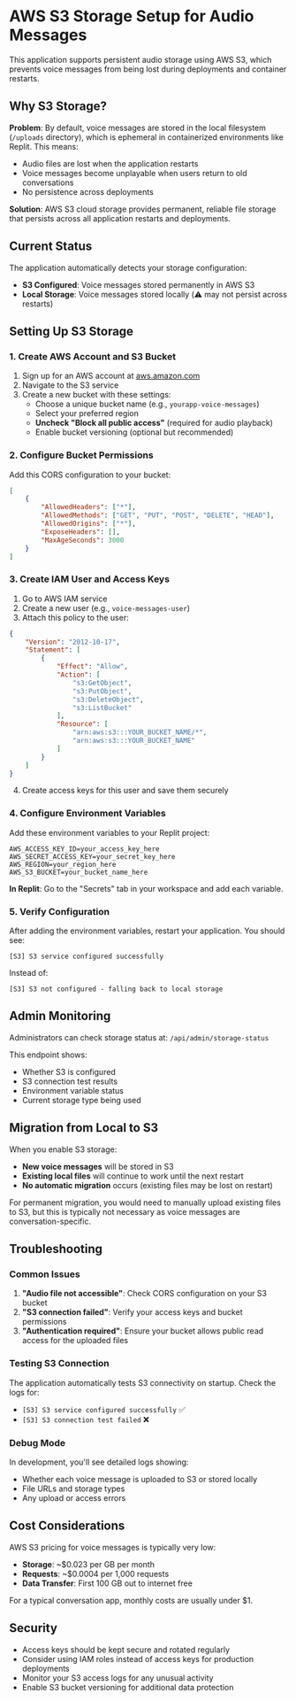 # AWS S3 Storage Setup for Audio Messages

This application supports persistent audio storage using AWS S3, which prevents voice messages from being lost during deployments and container restarts.

## Why S3 Storage?

**Problem**: By default, voice messages are stored in the local filesystem (`/uploads` directory), which is ephemeral in containerized environments like Replit. This means:
- Audio files are lost when the application restarts
- Voice messages become unplayable when users return to old conversations
- No persistence across deployments

**Solution**: AWS S3 cloud storage provides permanent, reliable file storage that persists across all application restarts and deployments.

## Current Status

The application automatically detects your storage configuration:
- **S3 Configured**: Voice messages stored permanently in AWS S3
- **Local Storage**: Voice messages stored locally (⚠️ may not persist across restarts)

## Setting Up S3 Storage

### 1. Create AWS Account and S3 Bucket

1. Sign up for an AWS account at [aws.amazon.com](https://aws.amazon.com)
2. Navigate to the S3 service
3. Create a new bucket with these settings:
   - Choose a unique bucket name (e.g., `yourapp-voice-messages`)
   - Select your preferred region
   - **Uncheck "Block all public access"** (required for audio playback)
   - Enable bucket versioning (optional but recommended)

### 2. Configure Bucket Permissions

Add this CORS configuration to your bucket:

```json
[
    {
        "AllowedHeaders": ["*"],
        "AllowedMethods": ["GET", "PUT", "POST", "DELETE", "HEAD"],
        "AllowedOrigins": ["*"],
        "ExposeHeaders": [],
        "MaxAgeSeconds": 3000
    }
]
```

### 3. Create IAM User and Access Keys

1. Go to AWS IAM service
2. Create a new user (e.g., `voice-messages-user`)
3. Attach this policy to the user:

```json
{
    "Version": "2012-10-17",
    "Statement": [
        {
            "Effect": "Allow",
            "Action": [
                "s3:GetObject",
                "s3:PutObject",
                "s3:DeleteObject",
                "s3:ListBucket"
            ],
            "Resource": [
                "arn:aws:s3:::YOUR_BUCKET_NAME/*",
                "arn:aws:s3:::YOUR_BUCKET_NAME"
            ]
        }
    ]
}
```

4. Create access keys for this user and save them securely

### 4. Configure Environment Variables

Add these environment variables to your Replit project:

```
AWS_ACCESS_KEY_ID=your_access_key_here
AWS_SECRET_ACCESS_KEY=your_secret_key_here
AWS_REGION=your_region_here
AWS_S3_BUCKET=your_bucket_name_here
```

**In Replit**: Go to the "Secrets" tab in your workspace and add each variable.

### 5. Verify Configuration

After adding the environment variables, restart your application. You should see:

```
[S3] S3 service configured successfully
```

Instead of:

```
[S3] S3 not configured - falling back to local storage
```

## Admin Monitoring

Administrators can check storage status at: `/api/admin/storage-status`

This endpoint shows:
- Whether S3 is configured
- S3 connection test results
- Environment variable status
- Current storage type being used

## Migration from Local to S3

When you enable S3 storage:
- **New voice messages** will be stored in S3
- **Existing local files** will continue to work until the next restart
- **No automatic migration** occurs (existing files may be lost on restart)

For permanent migration, you would need to manually upload existing files to S3, but this is typically not necessary as voice messages are conversation-specific.

## Troubleshooting

### Common Issues

1. **"Audio file not accessible"**: Check CORS configuration on your S3 bucket
2. **"S3 connection failed"**: Verify your access keys and bucket permissions
3. **"Authentication required"**: Ensure your bucket allows public read access for the uploaded files

### Testing S3 Connection

The application automatically tests S3 connectivity on startup. Check the logs for:
- `[S3] S3 service configured successfully` ✅
- `[S3] S3 connection test failed` ❌

### Debug Mode

In development, you'll see detailed logs showing:
- Whether each voice message is uploaded to S3 or stored locally
- File URLs and storage types
- Any upload or access errors

## Cost Considerations

AWS S3 pricing for voice messages is typically very low:
- **Storage**: ~$0.023 per GB per month
- **Requests**: ~$0.0004 per 1,000 requests
- **Data Transfer**: First 100 GB out to internet free

For a typical conversation app, monthly costs are usually under $1.

## Security

- Access keys should be kept secure and rotated regularly
- Consider using IAM roles instead of access keys for production deployments
- Monitor your S3 access logs for any unusual activity
- Enable S3 bucket versioning for additional data protection
